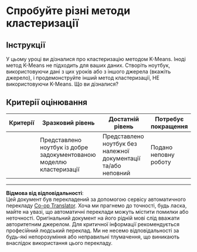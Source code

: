 <!--
CO_OP_TRANSLATOR_METADATA:
{
  "original_hash": "b8e17eff34ad1680eba2a5d3cf9ffc41",
  "translation_date": "2025-09-05T12:21:18+00:00",
  "source_file": "5-Clustering/2-K-Means/assignment.md",
  "language_code": "uk"
}
-->
# Спробуйте різні методи кластеризації

## Інструкції

У цьому уроці ви дізналися про кластеризацію методом K-Means. Іноді метод K-Means не підходить для ваших даних. Створіть ноутбук, використовуючи дані з цих уроків або з іншого джерела (вкажіть джерело), і продемонструйте інший метод кластеризації, НЕ використовуючи K-Means. Що ви дізналися? 

## Критерії оцінювання

| Критерії | Зразковий рівень                                               | Достатній рівень                                                    | Потребує покращення          |
| -------- | -------------------------------------------------------------- | ------------------------------------------------------------------- | ---------------------------- |
|          | Представлено ноутбук із добре задокументованою моделлю кластеризації | Представлено ноутбук без належної документації та/або неповний      | Подано неповну роботу        |

---

**Відмова від відповідальності**:  
Цей документ був перекладений за допомогою сервісу автоматичного перекладу [Co-op Translator](https://github.com/Azure/co-op-translator). Хоча ми прагнемо до точності, будь ласка, майте на увазі, що автоматичні переклади можуть містити помилки або неточності. Оригінальний документ на його рідній мові слід вважати авторитетним джерелом. Для критичної інформації рекомендується професійний людський переклад. Ми не несемо відповідальності за будь-які непорозуміння або неправильні тлумачення, що виникають внаслідок використання цього перекладу.